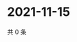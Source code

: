 # 2021-11-15

共 0 条

<!-- BEGIN WEIBO -->
<!-- 最后更新时间 Mon Nov 15 2021 10:20:50 GMT+0800 (China Standard Time) -->

<!-- END WEIBO -->

